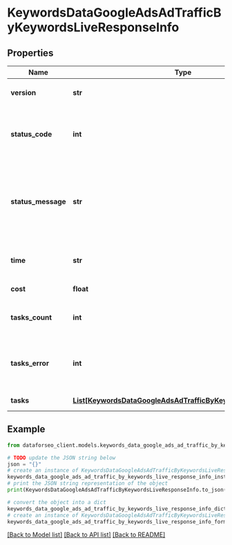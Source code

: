# KeywordsDataGoogleAdsAdTrafficByKeywordsLiveResponseInfo


## Properties

Name | Type | Description | Notes
------------ | ------------- | ------------- | -------------
**version** | **str** | the current version of the API | [optional] 
**status_code** | **int** | general status code you can find the full list of the response codes here | [optional] 
**status_message** | **str** | general informational message you can find the full list of general informational messages here | [optional] 
**time** | **str** | total execution time, seconds | [optional] 
**cost** | **float** | total tasks cost, USD | [optional] 
**tasks_count** | **int** | the number of tasks in the tasks array | [optional] 
**tasks_error** | **int** | the number of tasks in the tasks array returned with an error | [optional] 
**tasks** | [**List[KeywordsDataGoogleAdsAdTrafficByKeywordsLiveTaskInfo]**](KeywordsDataGoogleAdsAdTrafficByKeywordsLiveTaskInfo.md) | array of tasks | [optional] 

## Example

```python
from dataforseo_client.models.keywords_data_google_ads_ad_traffic_by_keywords_live_response_info import KeywordsDataGoogleAdsAdTrafficByKeywordsLiveResponseInfo

# TODO update the JSON string below
json = "{}"
# create an instance of KeywordsDataGoogleAdsAdTrafficByKeywordsLiveResponseInfo from a JSON string
keywords_data_google_ads_ad_traffic_by_keywords_live_response_info_instance = KeywordsDataGoogleAdsAdTrafficByKeywordsLiveResponseInfo.from_json(json)
# print the JSON string representation of the object
print(KeywordsDataGoogleAdsAdTrafficByKeywordsLiveResponseInfo.to_json())

# convert the object into a dict
keywords_data_google_ads_ad_traffic_by_keywords_live_response_info_dict = keywords_data_google_ads_ad_traffic_by_keywords_live_response_info_instance.to_dict()
# create an instance of KeywordsDataGoogleAdsAdTrafficByKeywordsLiveResponseInfo from a dict
keywords_data_google_ads_ad_traffic_by_keywords_live_response_info_form_dict = keywords_data_google_ads_ad_traffic_by_keywords_live_response_info.from_dict(keywords_data_google_ads_ad_traffic_by_keywords_live_response_info_dict)
```
[[Back to Model list]](../README.md#documentation-for-models) [[Back to API list]](../README.md#documentation-for-api-endpoints) [[Back to README]](../README.md)


